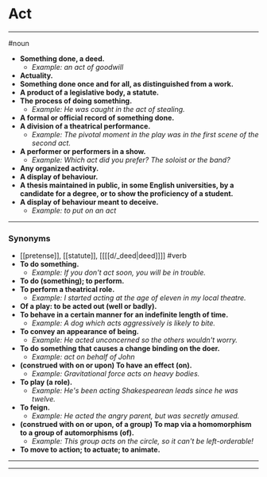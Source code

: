 # Act
---
#noun
- **Something done, a deed.**
	- _Example: an act of goodwill_
- **Actuality.**
- **Something done once and for all, as distinguished from a work.**
- **A product of a legislative body, a statute.**
- **The process of doing something.**
	- _Example: He was caught in the act of stealing._
- **A formal or official record of something done.**
- **A division of a theatrical performance.**
	- _Example: The pivotal moment in the play was in the first scene of the second act._
- **A performer or performers in a show.**
	- _Example: Which act did you prefer? The soloist or the band?_
- **Any organized activity.**
- **A display of behaviour.**
- **A thesis maintained in public, in some English universities, by a candidate for a degree, or to show the proficiency of a student.**
- **A display of behaviour meant to deceive.**
	- _Example: to put on an act_
---
### Synonyms
- [[pretense]], [[statute]], [[[[d/_deed|deed]]]]
#verb
- **To do something.**
	- _Example: If you don't act soon, you will be in trouble._
- **To do (something); to perform.**
- **To perform a theatrical role.**
	- _Example: I started acting at the age of eleven in my local theatre._
- **Of a play: to be acted out (well or badly).**
- **To behave in a certain manner for an indefinite length of time.**
	- _Example: A dog which acts aggressively is likely to bite._
- **To convey an appearance of being.**
	- _Example: He acted unconcerned so the others wouldn't worry._
- **To do something that causes a change binding on the doer.**
	- _Example: act on behalf of John_
- **(construed with on or upon) To have an effect (on).**
	- _Example: Gravitational force acts on heavy bodies._
- **To play (a role).**
	- _Example: He's been acting Shakespearean leads since he was twelve._
- **To feign.**
	- _Example: He acted the angry parent, but was secretly amused._
- **(construed with on or upon, of a group) To map via a homomorphism to a group of automorphisms (of).**
	- _Example: This group acts on the circle, so it can't be left-orderable!_
- **To move to action; to actuate; to animate.**
---
---
